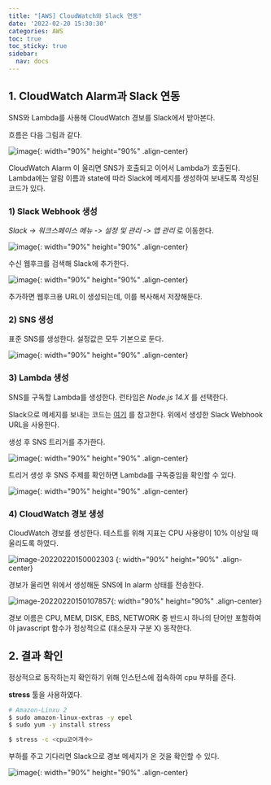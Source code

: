 ```yaml
---
title: "[AWS] CloudWatch와 Slack 연동"
date: '2022-02-20 15:30:30'
categories: AWS
toc: true
toc_sticky: true
sidebar:
  nav: docs
---
```

## 1. CloudWatch Alarm과 Slack 연동

SNS와 Lambda를 사용해 CloudWatch 경보를 Slack에서 받아본다.

흐름은 다음 그림과 같다.

![image](https://user-images.githubusercontent.com/60495897/154829883-c0073ec8-1074-43fe-8788-253f7d2f1d86.png){: width="90%" height="90%" .align-center}

CloudWatch Alarm 이 울리면 SNS가 호출되고 이어서 Lambda가 호출된다. Lambda에는 알람 이름과 state에 따라 Slack에 메세지를 생성하여 보내도록 작성된 코드가 있다.

### 1) Slack Webhook 생성

*Slack -> 워크스페이스 메뉴 -> 설정 및 관리 -> 앱 관리*  로 이동한다.

![image](https://user-images.githubusercontent.com/60495897/154829748-fc38316a-2406-49ec-ab9b-6e1219a547c4.png){: width="90%" height="90%" .align-center}



수신 웹후크를 검색해 Slack에 추가한다.

![image](https://user-images.githubusercontent.com/60495897/154829807-40cd83f7-fad2-4e97-b1ee-de8540297612.png){: width="90%" height="90%" .align-center}



추가하면 웹후크용 URL이 생성되는데, 이를 복사해서 저장해둔다.



### 2) SNS 생성

표준 SNS를 생성한다. 설정값은 모두 기본으로 둔다.

![image](https://user-images.githubusercontent.com/60495897/154830210-f9649486-f43e-4b7a-bd26-734bd4184d25.png){: width="90%" height="90%" .align-center}





### 3) Lambda 생성

SNS를 구독할 Lambda를 생성한다. 런타임은 *Node.js 14.X* 를 선택한다.

Slack으로 메세지를 보내는 코드는 [여기](https://www.comtec.kr/2021/01/13/slack-template%EC%9C%BC%EB%A1%9C-%EC%98%88%EC%81%9C-aws-%EC%95%8C%EB%9E%8C-%EB%B0%9B%EA%B8%B0/) 를 참고한다. 위에서 생성한 Slack Webhook URL을 사용한다.



생성 후 SNS 트리거를 추가한다.

![image](https://user-images.githubusercontent.com/60495897/154395556-f68750f9-0e62-40e7-9ab1-efefce1a3067.png){: width="90%" height="90%" .align-center}



트리거 생성 후 SNS 주제를 확인하면 Lambda를 구독중임을 확인할 수 있다.

![image](https://user-images.githubusercontent.com/60495897/154395613-16871894-2fb5-4c28-9f25-346fcfc2172a.png){: width="90%" height="90%" .align-center}



### 4) CloudWatch 경보 생성

CloudWatch 경보를 생성한다. 테스트를 위해 지표는 CPU 사용량이 10% 이상일 때 울리도록 하였다.

![image-20220220150002303](https://user-images.githubusercontent.com/60495897/154833879-2bb21edb-13a0-41fa-899e-7bfab6ec90b4.png)
{: width="90%" height="90%" .align-center}



경보가 울리면 위에서 생성해둔 SNS에 In alarm 상태를 전송한다.

![image-20220220150107857](https://user-images.githubusercontent.com/60495897/154833920-3607bd0a-b379-45cc-a6b3-429605dc978c.png){: width="90%" height="90%" .align-center}



경보 이름은 CPU, MEM, DISK, EBS, NETWORK 중 반드시 하나의 단어만 포함하여야 javascript 함수가 정상적으로  (대소문자 구분 X) 동작한다.



## 2. 결과 확인

정상적으로 동작하는지 확인하기 위해 인스턴스에 접속하여 cpu 부하를 준다.

**stress** 툴을 사용하였다.

```bash
# Amazon-Linxu 2
$ sudo amazon-linux-extras -y epel
$ sudo yum -y install stress

$ stress -c <cpu코어개수>
```



부하를 주고 기다리면 Slack으로 경보 메세지가 온 것을 확인할 수 있다.

![image](https://user-images.githubusercontent.com/60495897/154204053-710eeca6-12be-4ef3-b4c6-c207bbcd0b65.png){: width="90%" height="90%" .align-center}

